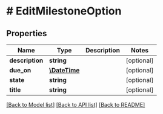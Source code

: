 # # EditMilestoneOption

## Properties

Name | Type | Description | Notes
------------ | ------------- | ------------- | -------------
**description** | **string** |  | [optional]
**due_on** | [**\DateTime**](\DateTime.md) |  | [optional]
**state** | **string** |  | [optional]
**title** | **string** |  | [optional]

[[Back to Model list]](../../README.md#models) [[Back to API list]](../../README.md#endpoints) [[Back to README]](../../README.md)
